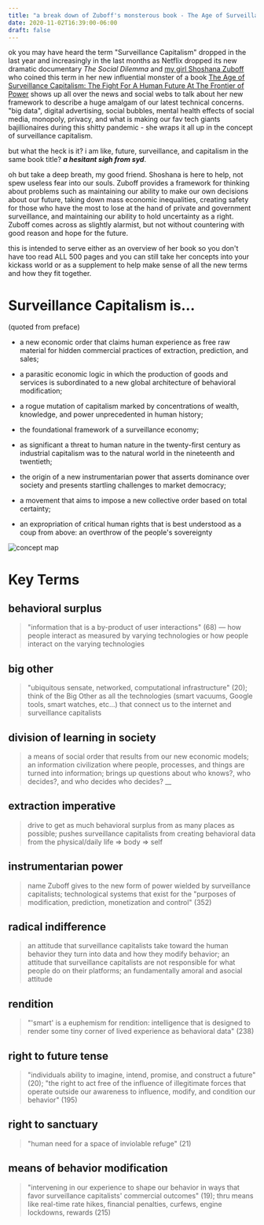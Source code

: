 ```yaml
---
title: "a break down of Zuboff's monsterous book - The Age of Surveillance Capitalism"
date: 2020-11-02T16:39:00-06:00
draft: false
---
```


ok you may have heard the term "Surveillance Capitalism" dropped in the last year and increasingly in the last months as Netflix dropped its new dramatic documentary _The Social Dilemma_
and [my girl Shoshana Zuboff](https://shoshanazuboff.com/book/shoshana/) who coined this term in her new influential monster of a book [The Age of Surveillance Capitalism: The Fight For A Human Future At The Frontier of Power](https://www.volumesbooks.com/book/9781541758001) shows up all over the news and social webs to talk about
her new framework to describe a huge amalgam of our latest technical concerns.
"big data", digital advertising, social bubbles, mental health effects of social media, monopoly, privacy, and what is making our fav tech giants bajillionaires during this shitty pandemic - 
she wraps it all up in the concept of surveillance capitalism. 

but what the heck is it? i am like, future, surveillance, and capitalism in the same book title? **_a hesitant sigh from syd_**.

oh but take a deep breath, my good friend. Shoshana is here to help, not spew useless fear into our souls. Zuboff provides a framework for thinking about problems such as maintaining our ability to make
our own decisions about our future, taking down mass economic inequalities, creating safety for those who have the most to lose at the hand of private and government surveillance, and maintaining our ability to hold uncertainty as a right. Zuboff
comes across as slightly alarmist, but not without countering with good reason and hope for the future.

this is intended to serve either as an overview of her book so you don't have too read ALL 500 pages and you can still take her
concepts into your kickass world or as a supplement to help make sense of all the new terms and how they fit together.

# Surveillance Capitalism is...

(quoted from preface)

- a new economic order that claims human experience as free raw material for hidden commercial practices of extraction, prediction, and sales;

- a parasitic economic logic in which the production of goods and services is subordinated to a new global architecture of behavioral modification;

- a rogue mutation of capitalism marked by concentrations of wealth, knowledge, and power unprecedented in human history;

- the foundational framework of a surveillance economy;

- as significant a threat to human nature in the twenty-first century as industrial capitalism was to the natural world in the nineteenth and twentieth;

- the origin of a new instrumentarian power that asserts dominance over society and presents startling challenges to market democracy;

- a movement that aims to impose a new collective order based on total certainty;

- an expropriation of critical human rights that is best understood as a coup from above: an overthrow of the people's sovereignty


![concept map](/Surveillance_Cap_Concept_Map.png)

# Key Terms

## **behavioral surplus**

> "information that is a by-product of user interactions" (68) — how people interact as measured by varying technologies or how people interact on the varying technologies

## big other

> "ubiquitous sensate, networked, computational infrastructure" (20); think of the Big Other as all the technologies (smart vacuums, Google tools, smart watches, etc...) that connect us to the internet and surveillance capitalists

## division of learning in society

> a means of social order that results from our new economic models; an information civilization where people, processes, and things are turned into information; brings up questions about who knows?, who decides?, and who decides who decides?
__
## **extraction imperative**

> drive to get as much behavioral surplus from as many places as possible; pushes surveillance capitalists from creating behavioral data from the physical/daily life ⇒ body ⇒ self

## **instrumentarian power**

> name Zuboff gives to the new form of power wielded by surveillance capitalists; technological systems that exist for the "purposes of modification, prediction, monetization and control" (352)

## r**adical indifferenc**e

> an attitude that surveillance capitalists take toward the human behavior they turn into data and how they modify behavior; an attitude that surveillance capitalists are not responsible for what people do on their platforms; an fundamentally amoral and asocial attitude

## **rendition**

> "'smart' is a euphemism for rendition: intelligence that is designed to render some tiny corner of lived experience as behavioral data" (238)

## right to future tense

> "individuals ability to imagine, intend, promise, and construct a future" (20); "the right to act free of the influence of illegitimate forces that operate outside our awareness to influence, modify, and condition our behavior" (195)

## right to sanctuary

> "human need for a space of inviolable refuge" (21)

## **means of behavior modification**

> "intervening in our experience to shape our behavior in ways that favor surveillance capitalists' commercial outcomes" (19); thru means like real-time rate hikes, financial penalties, curfews, engine lockdowns, rewards (215)
